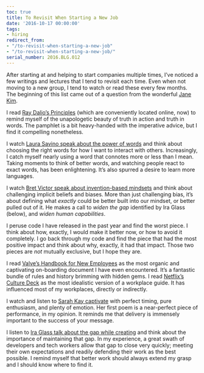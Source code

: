 ```yaml
---
toc: true
title: To Revisit When Starting a New Job
date: '2016-10-17 00:00:00'
tags:
- hiring
redirect_from:
- "/to-revisit-when-starting-a-new-job"
- "/to-revisit-when-starting-a-new-job/"
serial_number: 2016.BLG.012
---
```

After starting at and helping to start companies multiple times, I’ve noticed a few writings and lectures that I tend to revisit each time. Even when not moving to a new group, I tend to watch or read these every few months. The beginning of this list came out of a question from the wonderful [Jane Kim](https://twitter.com/happygeometry).

I read [Ray Dalio’s Principles](https://www.principles.com) (which are conveniently located online, now) to remind myself of the unapologetic beauty of truth in action and truth in words. The pamphlet is a bit heavy-handed with the imperative advice, but I find it compelling nonetheless.

I watch [Laura Savino speak about the power of words](https://vimeo.com/112107650) and think about choosing the right words for how I want to interact with others. Increasingly, I catch myself nearly using a word that connotes more or less than I mean. Taking moments to think of better words, and watching people react to exact words, has been enlightening. It’s also spurred a desire to learn more languages.

I watch [Bret Victor speak about invention-based mindsets](https://vimeo.com/36579366) and think about challenging implicit beliefs and biases. More than just challenging bias, it’s about defining what _exactly_ could be better built into our mindset, or better pulled out of it. He makes a call to _widen the gap_ identified by Ira Glass (below), and _widen human capabilities_.

I peruse code I have released in the past year and find the worst piece. I think about how, exactly, I would make it better now, or how to avoid it completely. I go back through my code and find the piece that had the most positive impact and think about why, exactly, it had that impact. Those two pieces are _not_ mutually exclusive, but I hope they are.

I read [Valve’s Handbook for New Employees](http://www.valvesoftware.com/company/Valve_Handbook_LowRes.pdf) as the most organic and captivating on-boarding document I have even encountered. It’s a fantastic bundle of rules and history brimming with hidden gems. I read [Netflix’s Culture Deck](http://www.slideshare.net/reed2001/culture-1798664) as the most idealistic version of a workplace guide. It has influenced most of my workplaces, directly or indirectly.

I watch and listen to [Sarah Kay captivate](https://www.youtube.com/watch?v=0snNB1yS3IE) with perfect timing, pure enthusiasm, and plenty of emotion. Her first poem is a near-perfect piece of performance, in my opinion. It reminds me that delivery is immensely important to the success of your message.

I listen to [Ira Glass talk about the gap while creating](https://vimeo.com/85040589) and think about the importance of maintaining that gap. In my experience, a great swath of developers and tech workers allow that gap to close very quickly; meeting their own expectations and readily defending their work as the best possible. I remind myself that better work should always extend my grasp and I should know where to find it.

